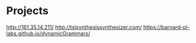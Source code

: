 
# Projects

http://161.35.14.211/
http://tslsynthesissynthesizer.com/
https://barnard-pl-labs.github.io/dynamicGrammars/
